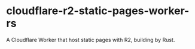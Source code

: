 # cloudflare-r2-static-pages-worker-rs
A Cloudflare Worker that host static pages with R2, building by Rust.
